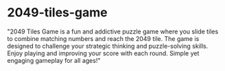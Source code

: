 # 2049-tiles-game
"2049 Tiles Game is a fun and addictive puzzle game where you slide tiles to combine matching numbers and reach the 2049 tile. The game is designed to challenge your strategic thinking and puzzle-solving skills. Enjoy playing and improving your score with each round. Simple yet engaging gameplay for all ages!"

